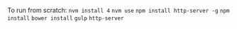 To run from scratch:
`nvm install 4`
`nvm use`
`npm install http-server -g`
`npm install`
`bower install`
`gulp`
`http-server`